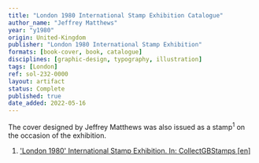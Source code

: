 ```yaml
---
title: "London 1980 International Stamp Exhibition Catalogue"
author_name: "Jeffrey Matthews"
year: "y1980"
origin: United-Kingdom
publisher: "London 1980 International Stamp Exhibition"
formats: [book-cover, book, catalogue]
disciplines: [graphic-design, typography, illustration]
tags: [London]
ref: sol-232-0000
layout: artifact
status: Complete
published: true
date_added: 2022-05-16
---
```


The cover designed by Jeffrey Matthews was also issued as a stamp<sup>1</sup> on the occasion of the exhibition.

<ol class="footnotes">
<li><a class="fn-link" href="https://www.collectgbstamps.co.uk/explore/issues/?issue=169">'London 1980' International Stamp Exhibition. In: CollectGBStamps [en]</a></li>
</ol>
